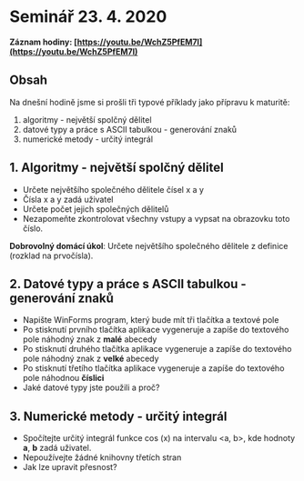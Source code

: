 # Seminář 23. 4. 2020

**Záznam hodiny: [https://youtu.be/WchZ5PfEM7I](https://youtu.be/WchZ5PfEM7I)**

## Obsah

Na dnešní hodině jsme si prošli tři typové příklady jako přípravu k maturitě:
1) algoritmy - největší spolčný dělitel
2) datové typy a práce s ASCII tabulkou - generování znaků
3) numerické metody - určitý integrál

## 1. Algoritmy - největší spolčný dělitel
- Určete největšího společného dělitele čísel x a y
- Čísla x a y zadá uživatel 
- Určete počet jejich společných dělitelů
- Nezapomeňte zkontrolovat všechny vstupy a vypsat na obrazovku toto číslo.

**Dobrovolný domácí úkol**: Určete největšího společného dělitele z definice (rozklad na prvočísla).

## 2. Datové typy a práce s ASCII tabulkou - generování znaků
- Napište WinForms program, který bude mít tři tlačítka a textové pole
- Po stisknutí prvního tlačítka aplikace vygeneruje a zapíše do textového pole náhodný znak z **malé** abecedy
- Po stisknutí druhého tlačítka aplikace vygeneruje a zapíše do textového pole náhodný znak z **velké** abecedy
- Po stisknutí třetího tlačítka aplikace vygeneruje a zapíše do textového pole náhodnou **číslici**
- Jaké datové typy jste použili a proč?

## 3. Numerické metody - určitý integrál
- Spočítejte určitý integrál funkce cos (x) na intervalu <a, b>, kde hodnoty **a**, **b** zadá uživatel. 
- Nepoužívejte žádné knihovny třetích stran
- Jak lze upravit přesnost?
